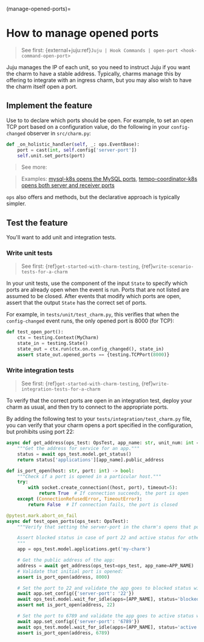 (manage-opened-ports)=
# How to manage opened ports
> See first: {external+juju:ref}`Juju | Hook Commands | open-port <hook-command-open-port>`

Juju manages the IP of each unit, so you need to instruct Juju
if you want the charm to have a stable address. Typically, charms manage this
by offering to integrate with an ingress charm, but you may also wish to have
the charm itself open a port.

## Implement the feature

Use [](ops.Unit.set_ports) to to declare which ports should be open. For
example, to set an open TCP port based on a configuration value, do the
following in your `config-changed` observer in `src/charm.py`:

```python
def _on_holistic_handler(self, _: ops.EventBase):
    port = cast(int, self.config['server-port'])
    self.unit.set_ports(port)
```

> See more: [](ops.Unit.set_ports)

> Examples: [mysql-k8s opens the MySQL ports](https://github.com/canonical/mysql-k8s-operator/blob/a68147d0fbf66386ab087f4cfcc19784fcc2be6e/src/charm.py#L648), [tempo-coordinator-k8s opens both server and receiver ports](https://github.com/canonical/tempo-coordinator-k8s-operator/blob/ece268eae1158760513807a02972c138fd39afcf/src/charm.py#L95)

`ops` also offers [](ops.Unit.open_port) and [](ops.Unit.close_port) methods,
but the declarative approach is typically simpler.

## Test the feature

You'll want to add unit and integration tests.

### Write unit tests

> See first: {ref}`get-started-with-charm-testing`, {ref}`write-scenario-tests-for-a-charm`

In your unit tests, use the [](ops.testing.State.opened_ports) component of the
input `State` to specify which ports are already open when the event is
run. Ports that are not listed are assumed to be closed. After events that modify which
ports are open, assert that the output `State` has the correct set of ports. 

For example, in `tests/unit/test_charm.py`, this verifies that when the
`config-changed` event runs, the only opened port is 8000 (for TCP):

```python
def test_open_port():
    ctx = testing.Context(MyCharm)
    state_in = testing.State()
    state_out = ctx.run(ctx.on.config_changed(), state_in)
    assert state_out.opened_ports == {testing.TCPPort(8000)}
```

### Write integration tests

> See first: {ref}`get-started-with-charm-testing`, {ref}`write-integration-tests-for-a-charm`

To verify that the correct ports are open in an integration test, deploy your
charm as usual, and then try to connect to the appropriate ports.

By adding the following test to your `tests/integration/test_charm.py` file, you can verify
that your charm opens a port specified in the configuration, but prohibits using port 22:

```python
async def get_address(ops_test: OpsTest, app_name: str, unit_num: int = 0) -> str:
    """Get the address for service for an app."""
    status = await ops_test.model.get_status()
    return status['applications'][app_name].public_address

def is_port_open(host: str, port: int) -> bool:
    """Check if a port is opened in a particular host."""
    try:
        with socket.create_connection((host, port), timeout=5):
            return True  # If connection succeeds, the port is open
    except (ConnectionRefusedError, TimeoutError):
        return False  # If connection fails, the port is closed

@pytest.mark.abort_on_fail
async def test_open_ports(ops_test: OpsTest):
    """Verify that setting the server-port in the charm's opens that port.

    Assert blocked status in case of port 22 and active status for others.
    """
    app = ops_test.model.applications.get('my-charm')

    # Get the public address of the app:
    address = await get_address(ops_test=ops_test, app_name=APP_NAME)
    # Validate that initial port is opened:
    assert is_port_open(address, 8000)

    # Set the port to 22 and validate the app goes to blocked status with the port not opened:
    await app.set_config({'server-port': '22'})
    await ops_test.model.wait_for_idle(apps=[APP_NAME], status='blocked', timeout=120)
    assert not is_port_open(address, 22)

    # Set the port to 6789 and validate the app goes to active status with the port opened.
    await app.set_config({'server-port': '6789'})
    await ops_test.model.wait_for_idle(apps=[APP_NAME], status='active', timeout=120)
    assert is_port_open(address, 6789)
```
